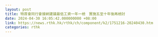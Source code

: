 ```yaml
---
layout: post
title: 特首會同行會接納建議最低工資一年一檢　實施五至十年後再檢討
date: 2024-04-30 16:05:42.000000000 +08:00
link: https://news.rthk.hk/rthk/ch/component/k2/1751216-20240430.htm
categories: rthk
---
```



